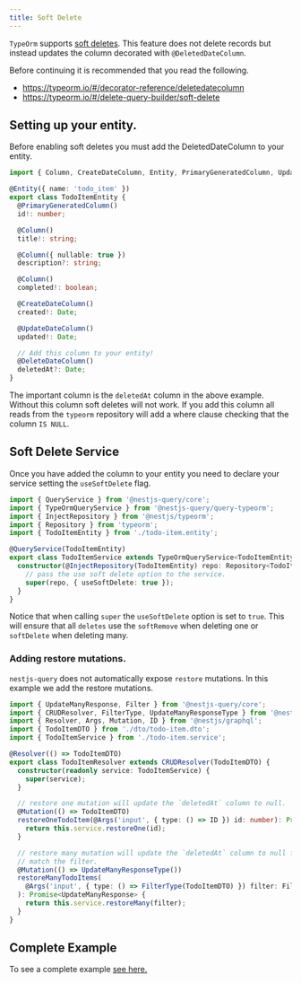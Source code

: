 ```yaml
---
title: Soft Delete
---
```


`TypeOrm` supports [soft deletes](https://typeorm.io/#/delete-query-builder/soft-delete). This feature does not delete records but instead updates the column decorated with `@DeletedDateColumn`. 

Before continuing it is recommended that you read the following.
* https://typeorm.io/#/decorator-reference/deletedatecolumn
* https://typeorm.io/#/delete-query-builder/soft-delete
  
## Setting up your entity.

Before enabling soft deletes you must add the DeletedDateColumn to your entity.

```ts title="todo-item.entity.ts"
import { Column, CreateDateColumn, Entity, PrimaryGeneratedColumn, UpdateDateColumn, DeleteDateColumn } from 'typeorm';

@Entity({ name: 'todo_item' })
export class TodoItemEntity {
  @PrimaryGeneratedColumn()
  id!: number;

  @Column()
  title!: string;

  @Column({ nullable: true })
  description?: string;

  @Column()
  completed!: boolean;

  @CreateDateColumn()
  created!: Date;

  @UpdateDateColumn()
  updated!: Date;

  // Add this column to your entity!
  @DeleteDateColumn()
  deletedAt?: Date;
}
```

The important column is the `deletedAt` column in the above example. Without this column soft deletes will not work. If you add this column all reads from the `typeorm` repository will add a where clause checking that the column `IS NULL`.

## Soft Delete Service

Once you have added the column to your entity you need to declare your service setting the `useSoftDelete` flag.

```ts title="todo-item.service.ts"
import { QueryService } from '@nestjs-query/core';
import { TypeOrmQueryService } from '@nestjs-query/query-typeorm';
import { InjectRepository } from '@nestjs/typeorm';
import { Repository } from 'typeorm';
import { TodoItemEntity } from './todo-item.entity';

@QueryService(TodoItemEntity)
export class TodoItemService extends TypeOrmQueryService<TodoItemEntity> {
  constructor(@InjectRepository(TodoItemEntity) repo: Repository<TodoItemEntity>) {
    // pass the use soft delete option to the service.
    super(repo, { useSoftDelete: true });
  }
}
```

Notice that when calling `super` the `useSoftDelete` option is set to `true`. This will ensure that all `deletes` use the `softRemove` when deleting one or `softDelete` when deleting many.

### Adding restore mutations.

`nestjs-query` does not automatically expose `restore` mutations. In this example we add the restore mutations.

```ts title="todo-item.resolver.ts"
import { UpdateManyResponse, Filter } from '@nestjs-query/core';
import { CRUDResolver, FilterType, UpdateManyResponseType } from '@nestjs-query/query-graphql';
import { Resolver, Args, Mutation, ID } from '@nestjs/graphql';
import { TodoItemDTO } from './dto/todo-item.dto';
import { TodoItemService } from './todo-item.service';

@Resolver(() => TodoItemDTO)
export class TodoItemResolver extends CRUDResolver(TodoItemDTO) {
  constructor(readonly service: TodoItemService) {
    super(service);
  }

  // restore one mutation will update the `deletedAt` column to null.
  @Mutation(() => TodoItemDTO)
  restoreOneTodoItem(@Args('input', { type: () => ID }) id: number): Promise<TodoItemDTO> {
    return this.service.restoreOne(id);
  }

  // restore many mutation will update the `deletedAt` column to null for all todo items that
  // match the filter.
  @Mutation(() => UpdateManyResponseType())
  restoreManyTodoItems(
    @Args('input', { type: () => FilterType(TodoItemDTO) }) filter: Filter<TodoItemDTO>,
  ): Promise<UpdateManyResponse> {
    return this.service.restoreMany(filter);
  }
}
``` 

## Complete Example

To see a complete example [see here.](https://github.com/doug-martin/nestjs-query/tree/master/examples/typeorm-soft-delete)
